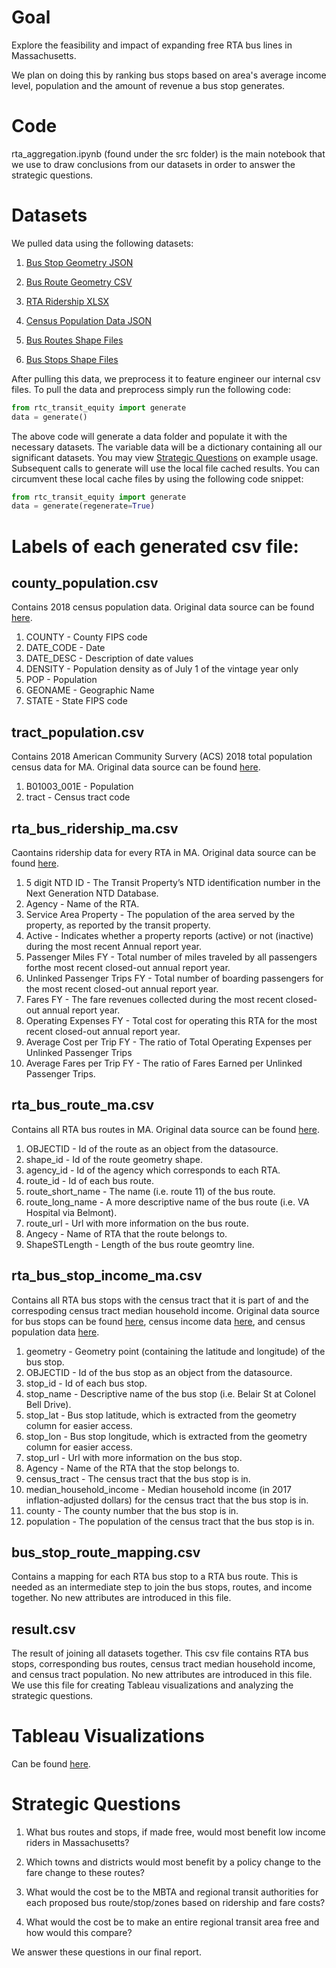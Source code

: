 # Goal
Explore the feasibility and impact of expanding free RTA bus lines in Massachusetts.

We plan on doing this by ranking bus stops based on area's average income level, population and the amount of revenue a bus stop generates.

# Code 
rta_aggregation.ipynb (found under the src folder) is the main notebook that we use to draw conclusions from our datasets in order to answer the strategic questions. 

# Datasets
We pulled data using the following datasets:

1. [Bus Stop Geometry JSON](https://gis.massdot.state.ma.us/arcgis/rest/services/Multimodal/RTAs/FeatureServer/1/query?where=1%3D1&outFields=*&outSR=4326&f=json)

2. [Bus Route Geometry CSV](https://opendata.arcgis.com/datasets/1cb5c63d6f114f8a94c6d5a0e03ae62e_0.csv?outSR=%7B%22latestWkid%22%3A3857%2C%22wkid%22%3A102100%7D)

3. [RTA Ridership XLSX](https://www.transit.dot.gov/sites/fta.dot.gov/files/2020-10/August%202020%20Adjusted%20Database.xlsx)

4. [Census Population Data JSON](https://api.census.gov/data/2018/pep/population?get=COUNTY,DATE_CODE,DATE_DESC,DENSITY,POP,GEONAME,STATE&for=county:*&in=state:25)

5. [Bus Routes Shape Files](https://opendata.arcgis.com/datasets/1cb5c63d6f114f8a94c6d5a0e03ae62e_0.zip)

6. [Bus Stops Shape Files](https://opendata.arcgis.com/datasets/9f0b255b1a314b70a396d93d4425f531_1.zip)

After pulling this data, we preprocess it to feature engineer our internal csv files. To pull the data and preprocess simply run the following code:

```python
from rtc_transit_equity import generate
data = generate()
```

The above code will generate a data folder and populate it with the necessary datasets. The variable data will be a dictionary containing all our significant datasets. You may view [Strategic Questions](https://github.com/cumason123/transit-equity/blob/master/notebooks/StrategicQuestions.ipynb) on example usage. Subsequent calls to generate will use the local file cached results. You can circumvent these local cache files by using the following code snippet:

```python
from rtc_transit_equity import generate
data = generate(regenerate=True)
```

# Labels of each generated csv file:

## county_population.csv
Contains 2018 census population data. Original data source can be found [here](https://api.census.gov/data/2018/pep/population?get=COUNTY,DATE_CODE,DATE_DESC,DENSITY,POP,GEONAME,STATE&for=county:*&in=state:25).
1. COUNTY - County FIPS code
2. DATE_CODE - Date 
3. DATE_DESC - Description of date values
4. DENSITY - Population density as of July 1 of the vintage year only
5. POP - Population
6. GEONAME - Geographic Name
7. STATE - State FIPS code

## tract_population.csv
Contains 2018 American Community Survery (ACS) 2018 total population census data for MA. Original data source can be found [here](https://api.census.gov/data/2018/acs/acs5?get=B01003_001E&for=tract:*&in=state:25).
1. B01003_001E - Population
2. tract - Census tract code

## rta_bus_ridership_ma.csv
Caontains ridership data for every RTA in MA. Original data source can be found [here](https://www.transit.dot.gov/sites/fta.dot.gov/files/2020-10/August%202020%20Adjusted%20Database.xlsx).
1. 5 digit NTD ID - The Transit Property’s NTD identification number in the Next Generation NTD Database.
2. Agency - Name of the RTA.
3. Service Area Property - The population of the area served by the property, as reported by the transit property.
4. Active - Indicates whether a property reports (active) or not (inactive) during the most recent Annual report year.
5. Passenger Miles FY - Total number of miles traveled by all passengers forthe most recent closed-out annual report year.
6. Unlinked Passenger Trips FY - Total number of boarding passengers for the most recent closed-out annual report year. 
7. Fares FY - The fare revenues collected during the most recent closed-out annual report year.
8. Operating Expenses FY - Total cost for operating this RTA for the most recent closed-out annual report year.
9. Average Cost per Trip FY - The ratio of Total Operating Expenses per Unlinked Passenger Trips
10. Average Fares per Trip FY - The ratio of Fares Earned per Unlinked Passenger Trips.

## rta_bus_route_ma.csv
Contains all RTA bus routes in MA. Original data source can be found [here](https://hub.arcgis.com/datasets/MassDOT::rta-bus-routes?selectedAttribute=continuous_drop_off).
1. OBJECTID - Id of the route as an object from the datasource. 
2. shape_id - Id of the route geometry shape.
3. agency_id - Id of the agency which corresponds to each RTA.
4. route_id - Id of each bus route.
5. route_short_name - The name (i.e. route 11) of the bus route.
6. route_long_name - A more descriptive name of the bus route (i.e. VA Hospital via Belmont).
8. route_url - Url with more information on the bus route.
9. Angecy - Name of RTA that the route belongs to.
10. ShapeSTLength - Length of the bus route geomtry line.

## rta_bus_stop_income_ma.csv
Contains all RTA bus stops with the census tract that it is part of and the correspoding census tract median household income. Original data source for bus stops can be found [here](https://hub.arcgis.com/datasets/MassDOT::rta-bus-stops), census income data [here](https://api.census.gov/data/2018/acs/acs5?get=B19013_001E&for=tract:*&in=state:25), and census population data [here](https://api.census.gov/data/2018/acs/acs5?get=B00001_001E&for=tract:*&in=state:25).
1. geometry - Geometry point (containing the latitude and longitude) of the bus stop.
2. OBJECTID - Id of the bus stop as an object from the datasource. 
3. stop_id - Id of each bus stop.
4. stop_name - Descriptive name of the bus stop (i.e. Belair St at Colonel Bell Drive).
5. stop_lat - Bus stop latitude, which is extracted from the geometry column for easier access.
6. stop_lon - Bus stop longitude, which is extracted from the geometry column for easier access.
7. stop_url - Url with more information on the bus stop.
8. Agency - Name of the RTA that the stop belongs to.
9. census_tract - The census tract that the bus stop is in.
10. median_household_income - Median household income (in 2017 inflation-adjusted dollars) for the census tract that the bus stop is in.
11. county - The county number that the bus stop is in.
12. population - The population of the census tract that the bus stop is in.

## bus_stop_route_mapping.csv
Contains a mapping for each RTA bus stop to a RTA bus route. This is needed as an intermediate step to join the bus stops, routes, and income together. No new attributes are introduced in this file. 

## result.csv
The result of joining all datasets together. This csv file contains RTA bus stops, corresponding bus routes, census tract median household income, and census tract population. No new attributes are introduced in this file. We use this file for creating Tableau visualizations and analyzing the strategic questions.

# Tableau Visualizations
Can be found [here](https://public.tableau.com/views/final_16067610536060/Dashboard1?:language=en&:display_count=y&publish=yes&:origin=viz_share_link).

# Strategic Questions
1. What bus routes and stops, if made free, would most benefit low income riders in Massachusetts?

2. Which towns and districts would most benefit by a policy change to the fare change to these routes?

3. What would the cost be to the MBTA and regional transit authorities for each proposed bus route/stop/zones based on ridership and fare costs?

4. What would the cost be to make an entire regional transit area free and how would this compare?

We answer these questions in our final report.

